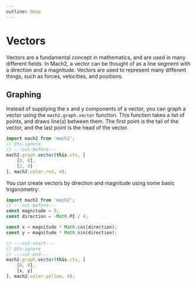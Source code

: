 ```yaml
---
outline: deep
---
```


# Vectors

Vectors are a fundamental concept in mathematics, and are used in many different fields. In Mach2, a vector can be thought of as a line segment with a direction and a magnitude. Vectors are used to represent many different things, such as forces, velocities, and positions.

## Graphing

Instead of supplying the x and y components of a vector, you can graph a vector using the `mach2.graph.vector` function. This function takes a list of points, and draws line(s) between them. The first point is the tail of the vector, and the last point is the head of the vector.

```ts twoslash
import mach2 from 'mach2';
// @ts-ignore
// ---cut-before---
mach2.graph.vector(this.ctx, [
    [0, 0],
    [2, 4]
], mach2.color.red, 4);
```

<div class="canvas">
    <canvas class="mach2" id="example1"></canvas>
</div>

You *can* create vectors by direction and magnitude using some basic trigonometry:
    
```ts twoslash
import mach2 from 'mach2';
// ---cut-before---
const magnitude = 5;
const direction = -Math.PI / 4;

const x = magnitude * Math.cos(direction);
const y = magnitude * Math.sin(direction);

// ---cut-start---
// @ts-ignore
// ---cut-end---
mach2.graph.vector(this.ctx, [
    [0, 0],
    [x, y]
], mach2.color.yellow, 4);
```

<div class="canvas">
    <canvas class="mach2" id="example2"></canvas>
</div>

<script>
    import mach2 from 'mach2';

    const darkmode = document.querySelector('html').classList.contains('dark');

    const bg = darkmode ? mach2.color.black : mach2.color.white;
    const foreground = darkmode ? mach2.color.white : mach2.color.black;

    // vue will await this script, so we need to async load the canvas
    setTimeout(() => {
        const canvas = document.getElementById('example1');

        if (canvas) {
            const scene = mach2.scene(canvas, {
                background: bg
            });

            scene.add(
                new class extends mach2.Static {
                    mount() {
                        if (!this.ctx) return;

                        mach2.graph.axis(this.ctx, undefined, mach2.color.opacity(foreground, 0.4));

                        mach2.graph.vector(this.ctx, [
                            [0, 0],
                            [2, 4]
                        ], mach2.color.red, 4);

                        mach2.graph.point(this.ctx, 2, 4, mach2.color.red, undefined, undefined, undefined, foreground);
                    }
                }
            );

            scene.start();
        }

        const canvas2 = document.getElementById('example2');

        if (canvas2) {
            const scene = mach2.scene(canvas2, {
                background: bg
            });

            scene.add(
                new class extends mach2.Static {
                    mount() {
                        if (!this.ctx) return;

                        mach2.graph.axis(this.ctx, undefined, mach2.color.opacity(foreground, 0.4));

                        const magnitude = 5;
                        const direction = -Math.PI / 4;

                        const x = magnitude * Math.cos(direction);
                        const y = magnitude * Math.sin(direction);

                        mach2.graph.vector(this.ctx, [
                            [0, 0],
                            [x, y]
                        ], mach2.color.yellow, 4);

                        mach2.graph.point(this.ctx, x, y, mach2.color.yellow, undefined, undefined, 'bottom', foreground);
                    }
                }
            );

            scene.start();
        }
    }, 0)
</script>
